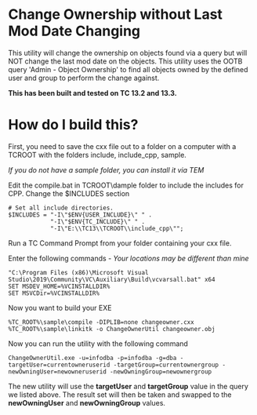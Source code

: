 <h1>Change Ownership without Last Mod Date Changing</h1>

This utility will change the ownership on objects found via a query but will NOT change the last mod date on the objects. This utility uses the OOTB query 'Admin - Object Ownership' to find all objects owned by the defined user and group to perform the change against.

**This has been built and tested on TC 13.2 and 13.3.**

<h1>How do I build this?</h1>

First, you need to save the cxx file out to a folder on a computer with a TCROOT with the folders include, include_cpp, sample.

_If you do not have a sample folder, you can install it via TEM_

Edit the compile.bat in TCROOT\dample folder to include the includes for CPP. Change the $INCLUDES section

    # Set all include directories.
    $INCLUDES = "-I\"$ENV{USER_INCLUDE}\" " .
                "-I\"$ENV{TC_INCLUDE}\" " .
                "-I\"E:\\TC13\\TCROOT\\include_cpp\"";

Run a TC Command Prompt from your folder containing your cxx file.

Enter the following commands - *Your locations may be different than mine*

    "C:\Program Files (x86)\Microsoft Visual Studio\2019\Community\VC\Auxiliary\Build\vcvarsall.bat" x64
    SET MSDEV_HOME=%VCINSTALLDIR%
    SET MSVCDir=%VCINSTALLDIR%

Now you want to build your EXE

    %TC_ROOT%\sample\compile -DIPLIB=none changeowner.cxx
    %TC_ROOT%\sample\linkitk -o ChangeOwnerUtil changeowner.obj

Now you can run the utility with the following command

    ChangeOwnerUtil.exe -u=infodba -p=infodba -g=dba -targetUser=currentowneruserid -targetGroup=currentownergroup -newOwningUser=newowneruserid -newOwningGroup=newownergroup

The new utility will use the **targetUser** and **targetGroup** value in the query we listed above. The result set will then be taken and swapped to the **newOwningUser** and **newOwningGroup** values.
